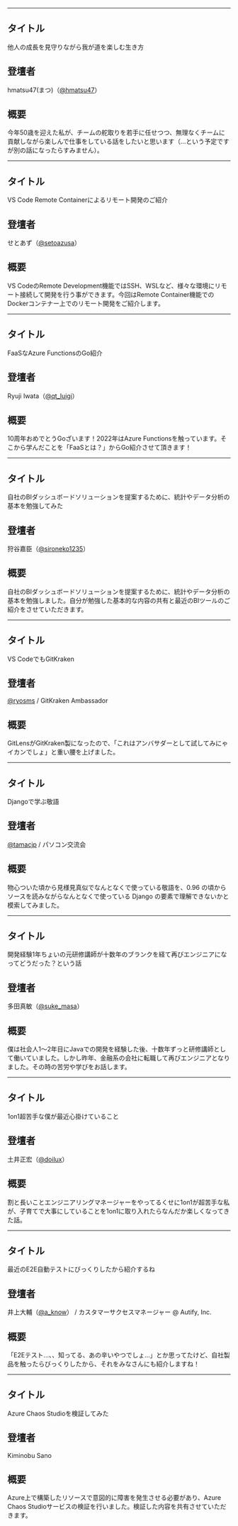 ***

## タイトル

他人の成長を見守りながら我が道を楽しむ生き方

## 登壇者

hmatsu47(まつ)（[@hmatsu47](https://twitter.com/hmatsu47)）

## 概要

今年50歳を迎えた私が、チームの舵取りを若手に任せつつ、無理なくチームに貢献しながら楽しんで仕事をしている話をしたいと思います（…という予定ですが別の話になったらすみません）。

***

## タイトル

VS Code Remote Containerによるリモート開発のご紹介

## 登壇者

せとあず（[@setoazusa](https://twitter.com/setoazusa)）

## 概要

VS CodeのRemote Development機能ではSSH、WSLなど、様々な環境にリモート接続して開発を行う事ができます。今回はRemote Container機能でのDockerコンテナー上でのリモート開発をご紹介します。

***

## タイトル

FaaSなAzure FunctionsのGo紹介

## 登壇者

Ryuji Iwata（[@qt_luigi](https://twitter.com/qt_luigi)）

## 概要

10周年おめでとうGoざいます！2022年はAzure Functionsを触っています。そこから学んだことを「FaaSとは？」からGo紹介させて頂きます！

***
## タイトル

自社のBIダッシュボードソリューションを提案するために、統計やデータ分析の基本を勉強してみた

## 登壇者

狩谷嘉臣（[@sironeko1235](https://twitter.com/sironeko1235)）

## 概要

自社のBIダッシュボードソリューションを提案するために、統計やデータ分析の基本を勉強しました。自分が勉強した基本的な内容の共有と最近のBIツールのご紹介をさせていただきます。

***

## タイトル

VS CodeでもGitKraken

## 登壇者

[@ryosms](https://twitter.com/ryosms) / GitKraken Ambassador

## 概要

GitLensがGitKraken製になったので、「これはアンバサダーとして試してみにゃイカンでしょ」と重い腰を上げました。

***

## タイトル

Djangoで学ぶ敬語

## 登壇者

[@tamacjp](https://twitter.com/tamacjp) / パソコン交流会

## 概要

物心ついた頃から見様見真似でなんとなくで使っている敬語を、0.96 の頃からソースを読みながらなんとなくで使っている Django の要素で理解できないかと模索してみました。

*** 

## タイトル

開発経験1年ちょいの元研修講師が十数年のブランクを経て再びエンジニアになってどうだった？という話

## 登壇者

多田真敏（[@suke_masa](https://twitter.com/suke_masa)）

## 概要

僕は社会人1〜2年目にJavaでの開発を経験した後、十数年ずっと研修講師として働いていました。しかし昨年、金融系の会社に転職して再びエンジニアとなりました。その時の苦労や学びをお話します。

***

## タイトル

1on1超苦手な僕が最近心掛けていること

## 登壇者

土井正宏（[@doilux](https://twitter.com/doilux)）

## 概要

割と長いことエンジニアリングマネージャーをやってるくせに1on1が超苦手な私が、子育てで大事にしていることを1on1に取り入れたらなんだか楽しくなってきた話。

***

## タイトル

最近のE2E自動テストにびっくりしたから紹介するね

## 登壇者

井上大輔（[@a_know](https://twitter.com/a_know)） / カスタマーサクセスマネージャー @ Autify, Inc.

## 概要

「E2Eテスト...、、知ってる、あの辛いやつでしょ...」とか思ってたけど、自社製品を触ったらびっくりしたから、それをみなさんにも紹介しますね！

***

## タイトル

Azure Chaos Studioを検証してみた

## 登壇者

Kiminobu Sano 

## 概要

Azure上で構築したリソースで意図的に障害を発生させる必要があり、Azure Chaos Studioサービスの検証を行いました。検証した内容を共有させていただきます。
